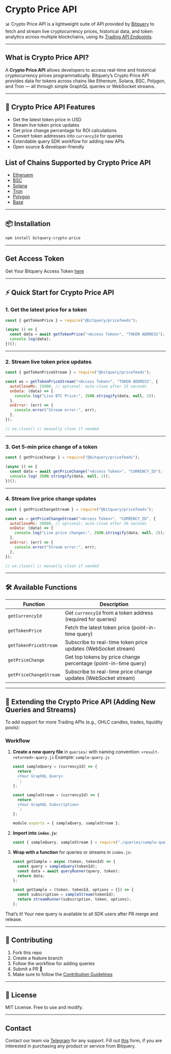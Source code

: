# Crypto Price API

📊 Crypto Price API is a lightweight suite of API provided by [Bitquery](https://ide.bitquery.io/utm_source=github&utm_medium=repo&utm_campaign=crypto-price-feeds) to fetch and stream live cryptocurrency prices, historical data, and token analytics across multiple blockchains, using its [Trading API Endpoints](https://docs.bitquery.io/docs/category/crypto-price-apis/utm_source=github&utm_medium=repo&utm_campaign=crypto-price-feeds).

---

## What is Crypto Price API?

A **Crypto Price API** allows developers to access real-time and historical cryptocurrency prices programmatically. Bitquery’s Crypto Price API provides data for tokens across chains like Ethereum, Solana, BSC, Polygon, and Tron — all through simple GraphQL queries or WebSocket streams.

---

## 🚀 Crypto Price API Features

- Get the latest token price in USD
- Stream live token price updates
- Get price change percentage for ROI calculations
- Convert token addresses into `currencyId` for queries
- Extendable query SDK workflow for adding new APIs
- Open source & developer-friendly

## List of Chains Supported by Crypto Price API

- [Etheruem](https://docs.bitquery.io/docs/blockchain/Ethereum/utm_source=github&utm_medium=repo&utm_campaign=crypto-price-feeds)
- [BSC](https://docs.bitquery.io/docs/blockchain/BSC/utm_source=github&utm_medium=repo&utm_campaign=crypto-price-feeds)
- [Solana](https://docs.bitquery.io/docs/blockchain/Solana/utm_source=github&utm_medium=repo&utm_campaign=crypto-price-feeds)
- [Tron](https://docs.bitquery.io/docs/blockchain/Tron/utm_source=github&utm_medium=repo&utm_campaign=crypto-price-feeds)
- [Polygon](https://docs.bitquery.io/docs/blockchain/Matic/utm_source=github&utm_medium=repo&utm_campaign=crypto-price-feeds)
- [Base](https://docs.bitquery.io/docs/blockchain/Base/utm_source=github&utm_medium=repo&utm_campaign=crypto-price-feeds)

---

## 📦 Installation

```bash
npm install bitquery-crypto-price
```

---

## Get Access Token

Get Your Bitquery Access Token [here](https://account.bitquery.io/user/api_v2/access_tokens/utm_source=github&utm_medium=repo&utm_campaign=crypto-price-feeds)

---

## ⚡ Quick Start for Crypto Price API

### 1. Get the latest price for a token

```js
const { getTokenPrice } = require("@bitquery/pricefeeds");

(async () => {
  const data = await getTokenPrice("<Access Token>", "TOKEN ADDRESS");
  console.log(data);
})();
```

---

### 2. Stream live token price updates

```js
const { getTokenPriceStream } = require("@bitquery/pricefeeds");

const ws = getTokenPriceStream("<Access Token>", "TOKEN ADDRESS", {
  autoCloseMs: 15000, // optional: auto-close after 15 seconds
  onData: (data) => {
    console.log("Live BTC Price:", JSON.stringify(data, null, 2));
  },
  onError: (err) => {
    console.error("Stream error:", err);
  },
});

// ws.close() // manually close if needed
```

---

### 3. Get 5-min price change of a token

```js
const { getPriceChange } = require("@bitquery/pricefeeds");

(async () => {
  const data = await getPriceChange("<Access Token>", "CURRENCY_ID");
  console.log( JSON.stringify(data, null, 2));
})();
```

---

### 4. Stream live price change updates

```js
const { getPriceChangeStream } = require("@bitquery/pricefeeds");

const ws = getPriceChangeStream("<Access Token>", "CURRENCY_ID", {
  autoCloseMs: 30000, // optional: auto-close after 30 seconds
  onData: (data) => {
    console.log("Live price changes:", JSON.stringify(data, null, 2));
  },
  onError: (err) => {
    console.error("Stream error:", err);
  },
});

// ws.close() // manually close if needed
```

---

## 🛠️ Available Functions

| Function                | Description                                                   |
| ----------------------- | ------------------------------------------------------------- |
| `getCurrencyId`         | Get `currencyId` from a token address (required for queries)  |
| `getTokenPrice`         | Fetch the latest token price (point-in-time query)            |
| `getTokenPriceStream`   | Subscribe to real-time token price updates (WebSocket stream) |
| `getPriceChange`        | Get top tokens by price change percentage (point-in-time query) |
| `getPriceChangeStream`  | Subscribe to real-time price change updates (WebSocket stream) |

---

## 🧩 Extending the Crypto Price API (Adding New Queries and Streams)

To add support for more Trading APIs (e.g., OHLC candles, trades, liquidity pools):

### Workflow

1. **Create a new query file** in `queries/` with naming convention:
   `<result-returned>-query.js`
   Example: `sample-query.js`

   ```js
   const sampleQuery = (currencyId) => {
     return `
     <Your GraphQL Query>
     `;
   };

   const sampleStream = (currencyId) => {
     return `
     <Your GraphQL Subscription>
     `;
   };

   module.exports = { sampleQuery, sampleStream };
   ```

2. **Import into `index.js`:**

   ```js
   const { sampleQuery, sampleStream } = require("./queries/sample-query.js");
   ```

3. **Wrap with a function** for queries or streams in `index.js`:

   ```js
   const getSample = async (token, tokenId) => {
     const query = sampleQuery(tokenId);
     const data = await queryRunner(query, token);
     return data;
   };

   const getSample = (token, tokenId, options = {}) => {
     const subscription = sampleStream(tokenId);
     return streamRunner(subscription, token, options);
   };
   ```

That’s it! Your new query is available to all SDK users after PR merge and release.

---

## 🤝 Contributing

1. Fork this repo
2. Create a feature branch
3. Follow the workflow for adding queries
4. Submit a PR 🎉
5. Make sure to follow the [Contribution Guidelines](https://github.com/bitquery/crypto-price-api?tab=contributing-ov-file)

---

## 📜 License

MIT License. Free to use and modify.

---

## Contact

Contact our team via [Telegram](https://t.me/Bloxy_info/utm_source=github&utm_medium=repo&utm_campaign=crypto-price-feeds) for any support.
Fill out [this](https://bitquery.io/forms/api/utm_source=github&utm_medium=repo&utm_campaign=crypto-price-feeds) form, if you are interested in purchasing any product or service from Bitquery.
